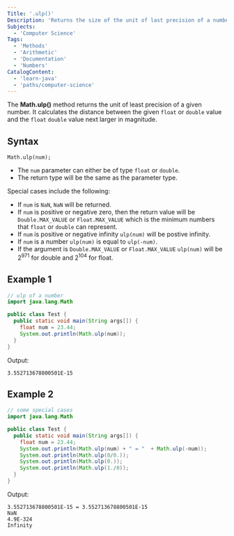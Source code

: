 ```yaml
---
Title: '.ulp()'
Description: 'Returns the size of the unit of last precision of a number.'
Subjects:
  - 'Computer Science'
Tags:
  - 'Methods'
  - 'Arithmetic'
  - 'Documentation'
  - 'Numbers'
CatalogContent:
  - 'learn-java'
  - 'paths/computer-science'
---
```


The **Math.ulp()** method returns the unit of least precision of a given number. It calculates the distance between the given `float` or `double` value and the `float` `double` value next larger in magnitude.

## Syntax

```pseudo
Math.ulp(num);
```

- The `num` parameter can either be of type `float` or `double`.
- The return type will be the same as the parameter type.

Special cases include the following:

- If `num` is `NaN`, `NaN` will be returned.
- If `num` is positive or negative zero, then the return value will be `Double.MAX_VALUE` or `Float.MAX_VALUE` which is the minimum numbers that `float` or `double` can represent.
- If `num` is positive or negative infinity `ulp(num)` will be postive infinity.
- If `num` is a number `ulp(num)` is equal to `ulp(-num)`.
- If the argument is `Double.MAX_VALUE` or `Float.MAX_VALUE` `ulp(num)` will be 2<sup>971</sup> for double and 2<sup>104</sup> for float.

## Example 1

```java
// ulp of a number
import java.lang.Math

public class Test {
  public static void main(String args[]) {
    float num = 23.44;
    System.out.println(Math.ulp(num));
  }
}
```

Output:

```shell
3.552713678800501E-15
```

## Example 2

```java
// some special cases
import java.lang.Math

public class Test {
  public static void main(String args[]) {
    float num = 23.44;
    System.out.println(Math.ulp(num) + " = "  + Math.ulp(-num));
    System.out.println(Math.ulp(0/0.));
    System.out.println(Math.ulp(0.));
    System.out.println(Math.ulp(1./0));
  }
}
```

Output:

```shell
3.552713678800501E-15 = 3.552713678800501E-15
NaN
4.9E-324
Infinity
```
